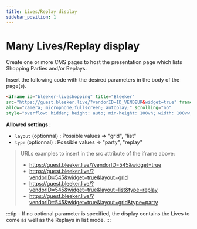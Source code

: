 ```yaml
---
title: Lives/Replay display
sidebar_position: 1
---
```


# Many Lives/Replay display

Create one or more CMS pages to host the presentation page which lists Shopping Parties and/or Replays.

Insert the following code with the desired parameters in the body of the page(s).



```html
<iframe id="bleeker-liveshopping" title="Bleeker" 
src="https://guest.bleeker.live/?vendorID=ID_VENDEUR&widget=true" frameborder="0" 
allow="camera; microphone;fullscreen; autoplay;" scrolling="no" 
style="overflow: hidden; height: auto; min-height: 100vh; width: 100vw;"></iframe>
```  


**Allowed settings :**
* ```layout``` (optionnal) : Possible values => "grid", "list"
* ```type``` (optionnal) : Possible values => "party", "replay"



> URLs examples to insert in the src attribute of the iframe above:
> * https://guest.bleeker.live/?vendorID=545&widget=true
> * https://guest.bleeker.live/?vendorID=545&widget=true&layout=grid
> * https://guest.bleeker.live/?vendorID=545&widget=true&layout=list&type=replay
> * https://guest.bleeker.live/?vendorID=545&widget=true&layout=grid&type=party



:::tip - 
If no optional parameter is specified, the display contains the Lives to come as well as the Replays in list mode.
:::


